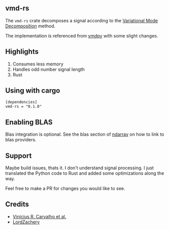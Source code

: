vmd-rs
---

The `vmd-rs` crate decomposes a signal according to the [Variational Mode Decomposition](https://doi.org/10.1109/TSP.2013.2288675) method.

The implementation is referenced from [vmdpy](https://github.com/vrcarva/vmdpy) with some slight changes.

Highlights
---

1. Consumes less memory
2. Handles odd number signal length
3. Rust

Using with cargo
---
```
[dependencies]
vmd-rs = "0.1.0"
```

Enabling BLAS
---
Blas integration is optional. See the blas section of [ndarray](https://github.com/rust-ndarray/ndarray) on how to link to blas providers.

Support
---
Maybe build issues, thats it. I don't understand signal processing. I just translated the Python code to Rust and added some optimizations along the way.

Feel free to make a PR for changes you would like to see.

Credits
---
- [Vinícius R. Carvalho et al.](https://github.com/vrcarva/vmdpy)
- [LordZachery](https://github.com/vrcarva/vmdpy/issues/7#issuecomment-1537228907)
